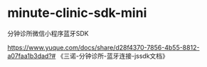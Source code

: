 # minute-clinic-sdk-mini
分钟诊所微信小程序蓝牙SDK

https://www.yuque.com/docs/share/d28f4370-7856-4b55-8812-a07faa1b3dad?# 《三诺-分钟诊所-蓝牙连接-jssdk文档》